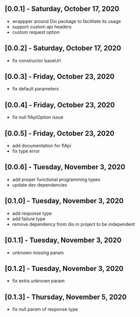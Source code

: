 ## [0.0.1] - Saturday, October 17, 2020

* wrappper around Dio package to facilitate its usage
* support custom api headers
* custom request option


## [0.0.2] - Saturday, October 17, 2020

* fix constructor baseUrl

## [0.0.3] - Friday, October 23, 2020

* fix default parameters

## [0.0.4] - Friday, October 23, 2020

* fix null flApiOption issue

## [0.0.5] - Friday, October 23, 2020

* add documentation for flApi
* fix type error

## [0.0.6] - Tuesday, November 3, 2020

* add proper functional programming types
* update dev dependencies

## [0.1.0] - Tuesday, November 3, 2020

* add response type
* add failure type
* remove dependency from dio in project to be independent

## [0.1.1] - Tuesday, November 3, 2020

* unknown missing param

## [0.1.2] - Tuesday, November 3, 2020

* fix extra unknown param

## [0.1.3] - Thursday, November 5, 2020

* fix null param of response type